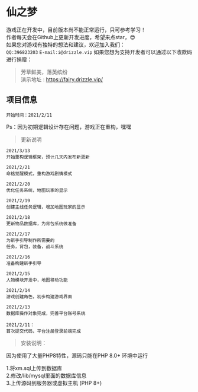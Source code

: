 # 仙之梦

游戏正在开发中，目前版本尚不能正常运行，只可参考学习！  
作者每天会在Github上更新开发进度，希望来点star，😍  
如果您对游戏有独特的想法和建议，欢迎加入我们：  
`QQ:396823203` `E-mail:i@drizzle.vip`
如果您想为支持开发者可以通过以下收款码进行捐赠：

>芳草鲜美，落英缤纷  
演示地址 : https://fairy.drizzle.vip/

## 项目信息  
`开始时间：2021/2/11`

Ps：因为初期逻辑设计存在问题，游戏正在重构，嘿嘿

>更新说明

```
2021/3/13
开始重构逻辑框架，预计几天内发布新更新

2021/2/21
命格觉醒模式，重构游戏剧情模式

2021/2/20
优化任务系统，地图玩家的显示

2021/2/19
创建主线任务逻辑，增加地图玩家的显示

2021/2/18
更新物品数据库，为背包系统做准备

2021/2/17
为新手引导制作所需要的
任务，背包，装备，战斗系统

2021/2/16
准备构建新手引导

2021/2/15  
人物模块开发中，地图移动功能

2021/2/14  
游戏创建角色，初步构建游戏界面

2021/2/13  
数据库操作对象完成，完善平台账号系统

2021/2/11：  
首次提交代码，平台注册登录前端完成

```

>安装说明：  


因为使用了大量PHP8特性，源码只能在PHP 8.0+ 环境中运行  

1.将xm.sql上传到数据库  
2.修改/lib/mysql里面的数据库信息  
3.上传源码到服务器或虚拟主机 (PHP 8+)




